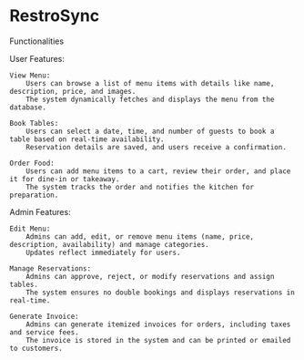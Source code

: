 # RestroSync

Functionalities

User Features:

    View Menu:
        Users can browse a list of menu items with details like name, description, price, and images.
        The system dynamically fetches and displays the menu from the database.

    Book Tables:
        Users can select a date, time, and number of guests to book a table based on real-time availability.
        Reservation details are saved, and users receive a confirmation.

    Order Food:
        Users can add menu items to a cart, review their order, and place it for dine-in or takeaway.
        The system tracks the order and notifies the kitchen for preparation.

Admin Features:

    Edit Menu:
        Admins can add, edit, or remove menu items (name, price, description, availability) and manage categories.
        Updates reflect immediately for users.

    Manage Reservations:
        Admins can approve, reject, or modify reservations and assign tables.
        The system ensures no double bookings and displays reservations in real-time.

    Generate Invoice:
        Admins can generate itemized invoices for orders, including taxes and service fees.
        The invoice is stored in the system and can be printed or emailed to customers.
